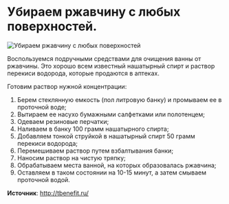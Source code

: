 # Убираем ржавчину с любых поверхностей.
![Убираем ржавчину с любых поверхностей](/images/Houseworks/Clearing/rzhavchina_clear.jpg 'Убираем ржавчину с любых поверхностей')

Воспользуемся подручными средствами для очищения ванны от ржавчины. Это хорошо всем известный нашатырный спирт и раствор перекиси водорода, которые продаются в аптеках.

Готовим раствор нужной концентрации:
1. Берем стеклянную емкость (пол литровую банку) и промываем ее в проточной воде;
2. Вытираем ее насухо бумажными салфетками или полотенцем;
3. Одеваем резиновые перчатки;
4. Наливаем в банку 100 грамм нашатырного спирта;
5. Добавляем тонкой струйкой в нашатырный спирт 50 грамм перекиси водорода;
6. Перемешиваем раствор путем взбалтывания банки;
7. Наносим раствор на чистую тряпку;
8. Обрабатываем места ванной, на которых образовалась ржавчина;
9. Оставляем в таком состоянии на 10-15 минут, а затем смываем проточной водой.

**Источник**: http://tbenefit.ru/
